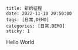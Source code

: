 ```
title: 新的征程
date: 2022-11-10 20:50:00
tags: [日常,DEMO]
categories: [日常,DEMO]
sticky: 1
```

Hello World
